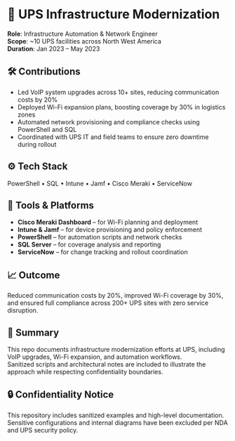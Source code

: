 # 📡 UPS Infrastructure Modernization

**Role**: Infrastructure Automation & Network Engineer  
**Scope**: ~10 UPS facilities across North West America  
**Duration**: Jan 2023 – May 2023

## 🛠️ Contributions
- Led VoIP system upgrades across 10+ sites, reducing communication costs by 20%  
- Deployed Wi-Fi expansion plans, boosting coverage by 30% in logistics zones  
- Automated network provisioning and compliance checks using PowerShell and SQL  
- Coordinated with UPS IT and field teams to ensure zero downtime during rollout

## ⚙️ Tech Stack
PowerShell • SQL • Intune • Jamf • Cisco Meraki • ServiceNow

## 🧰 Tools & Platforms
- **Cisco Meraki Dashboard** – for Wi-Fi planning and deployment  
- **Intune & Jamf** – for device provisioning and policy enforcement  
- **PowerShell** – for automation scripts and network checks  
- **SQL Server** – for coverage analysis and reporting  
- **ServiceNow** – for change tracking and rollout coordination

## 📈 Outcome
Reduced communication costs by 20%, improved Wi-Fi coverage by 30%, and ensured full compliance across 200+ UPS sites with zero service disruption.

## 📘 Summary
This repo documents infrastructure modernization efforts at UPS, including VoIP upgrades, Wi-Fi expansion, and automation workflows.  
Sanitized scripts and architectural notes are included to illustrate the approach while respecting confidentiality boundaries.

## 🔒 Confidentiality Notice
This repository includes sanitized examples and high-level documentation.  
Sensitive configurations and internal diagrams have been excluded per NDA and UPS security policy.
